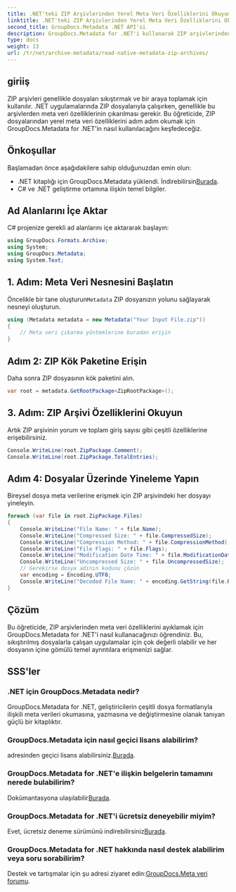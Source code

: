 ```yaml
---
title: .NET'teki ZIP Arşivlerinden Yerel Meta Veri Özelliklerini Okuyun
linktitle: .NET'teki ZIP Arşivlerinden Yerel Meta Veri Özelliklerini Okuyun
second_title: GroupDocs.Metadata .NET API'si
description: GroupDocs.Metadata for .NET'i kullanarak ZIP arşivlerinden meta verileri nasıl çıkaracağınızı öğrenin. Yerel özellikleri okumaya yönelik adım adım talimatları keşfedin.
type: docs
weight: 13
url: /tr/net/archive-metadata/read-native-metadata-zip-archives/
---
```

## giriiş
ZIP arşivleri genellikle dosyaları sıkıştırmak ve bir araya toplamak için kullanılır. .NET uygulamalarında ZIP dosyalarıyla çalışırken, genellikle bu arşivlerden meta veri özelliklerinin çıkarılması gerekir. Bu öğreticide, ZIP dosyalarından yerel meta veri özelliklerini adım adım okumak için GroupDocs.Metadata for .NET'in nasıl kullanılacağını keşfedeceğiz.
## Önkoşullar
Başlamadan önce aşağıdakilere sahip olduğunuzdan emin olun:
- .NET kitaplığı için GroupDocs.Metadata yüklendi. İndirebilirsin[Burada](https://releases.groupdocs.com/metadata/net/).
- C# ve .NET geliştirme ortamına ilişkin temel bilgiler.

## Ad Alanlarını İçe Aktar
C# projenize gerekli ad alanlarını içe aktararak başlayın:
```csharp
using GroupDocs.Formats.Archive;
using System;
using GroupDocs.Metadata;
using System.Text;
```
## 1. Adım: Meta Veri Nesnesini Başlatın
 Öncelikle bir tane oluşturun`Metadata` ZIP dosyanızın yolunu sağlayarak nesneyi oluşturun.
```csharp
using (Metadata metadata = new Metadata("Your Input File.zip"))
{
    // Meta veri çıkarma yöntemlerine buradan erişin
}
```
## Adım 2: ZIP Kök Paketine Erişin
Daha sonra ZIP dosyasının kök paketini alın.
```csharp
var root = metadata.GetRootPackage<ZipRootPackage>();
```
## 3. Adım: ZIP Arşivi Özelliklerini Okuyun
Artık ZIP arşivinin yorum ve toplam giriş sayısı gibi çeşitli özelliklerine erişebilirsiniz.
```csharp
Console.WriteLine(root.ZipPackage.Comment);
Console.WriteLine(root.ZipPackage.TotalEntries);
```
## Adım 4: Dosyalar Üzerinde Yineleme Yapın
Bireysel dosya meta verilerine erişmek için ZIP arşivindeki her dosyayı yineleyin.
```csharp
foreach (var file in root.ZipPackage.Files)
{
    Console.WriteLine("File Name: " + file.Name);
    Console.WriteLine("Compressed Size: " + file.CompressedSize);
    Console.WriteLine("Compression Method: " + file.CompressionMethod);
    Console.WriteLine("File Flags: " + file.Flags);
    Console.WriteLine("Modification Date Time: " + file.ModificationDateTime);
    Console.WriteLine("Uncompressed Size: " + file.UncompressedSize);
    // Gerekirse dosya adının kodunu çözün
    var encoding = Encoding.UTF8;
    Console.WriteLine("Decoded File Name: " + encoding.GetString(file.RawName));
}
```

## Çözüm
Bu öğreticide, ZIP arşivlerinden meta veri özelliklerini ayıklamak için GroupDocs.Metadata for .NET'i nasıl kullanacağınızı öğrendiniz. Bu, sıkıştırılmış dosyalarla çalışan uygulamalar için çok değerli olabilir ve her dosyanın içine gömülü temel ayrıntılara erişmenizi sağlar.

## SSS'ler
### .NET için GroupDocs.Metadata nedir?
GroupDocs.Metadata for .NET, geliştiricilerin çeşitli dosya formatlarıyla ilişkili meta verileri okumasına, yazmasına ve değiştirmesine olanak tanıyan güçlü bir kitaplıktır.
### GroupDocs.Metadata için nasıl geçici lisans alabilirim?
 adresinden geçici lisans alabilirsiniz.[Burada](https://purchase.groupdocs.com/temporary-license/).
### GroupDocs.Metadata for .NET'e ilişkin belgelerin tamamını nerede bulabilirim?
 Dokümantasyona ulaşılabilir[Burada](https://reference.groupdocs.com/metadata/net/).
### GroupDocs.Metadata for .NET'i ücretsiz deneyebilir miyim?
 Evet, ücretsiz deneme sürümünü indirebilirsiniz[Burada](https://releases.groupdocs.com/).
### GroupDocs.Metadata for .NET hakkında nasıl destek alabilirim veya soru sorabilirim?
 Destek ve tartışmalar için şu adresi ziyaret edin:[GroupDocs.Meta veri forumu](https://forum.groupdocs.com/c/metadata/14).